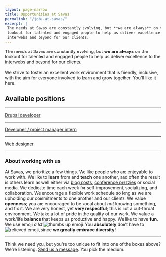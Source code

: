 ```yaml
---
layout: page-narrow
title: Opportunities at Savas
permalink: "/jobs-at-savas/"
excerpt: |
 The needs at Savas are constantly evolving, but *​*we are always**​ on the
 lookout for talented and engaged people to help us deliver excellence to the
 interwebs and beyond for our clients.
---
```


<p class="page-description">
  The needs at Savas are constantly evolving, but ​<b>we are always</b> on
  the lookout for talented and engaged people to help us deliver excellence to
  the interwebs and beyond for our clients.

 <br>
 <br>
  We strive to foster an excellent work environment that is friendly, inclusive,
  with the aim
   for everyone involved to learn and grow together. You'll like it here.
</p>

## Available positions
---
[Drupal developer](/drupal-developer)

---
[Developer / project manager intern](/intern)

---
[Web designer](/web-designer)

---

### About working with us
At Savas, we prioritize a few things. We like people who are enjoyable to work
with. We like to **learn** from and **teach** one another, and often the result is others
 learn as well either via [blog posts](/blog),
 [conference prezzies](http://chrisarusso.github.io/asheville.html#/) or social media.
We dedicate time each week for self-improvement, socializing, and collaboration.
We encourage a flexible work schedule
so long as we are upholding our commitments to one another and our clients. We
value **openness**; you are encouraged to be vocal about _not_ knowing something,
and fix it. We are very honest, yet **very respectful**; this is not a cut-throat
environment.
We take a lot of pride in the quality of our work. We value a work/life **balance**
that keeps us productive and happy. We like to have **fun**.
We use emoji _a lot_ <img src="http://www.emoji-cheat-sheet.com/graphics/emojis/thumbsup.png" alt="thumbs up emoji" class="emoji">.
You **absolutely** don't have to <img src="http://www.emoji-cheat-sheet.com/graphics/emojis/relieved.png" alt="relieved emoji" class="emoji">,
since **we greatly embrace diversity**!

---

Think we need you, but you're too unique to fit into one of the boxes above?
We're listening. <a href="/contact">Send us a message</a>. You pick the medium.
